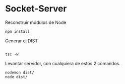 

# Socket-Server

Reconstruir módulos de Node
```
npm install

```

Generar el DIST

```

tsc -w

```
Levantar servidor, con cualquiera de estos 2 comandos.

```
nodemon dist/
node dist/